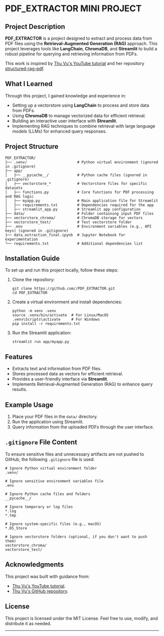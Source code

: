 
# PDF_EXTRACTOR MINI PROJECT

## Project Description
**PDF_EXTRACTOR** is a project designed to extract and process data from PDF files using the **Retrieval-Augmented Generation (RAG)** approach. This project leverages tools like **LangChain**, **ChromaDB**, and **Streamlit** to build a robust pipeline for querying and retrieving information from PDFs.

This work is inspired by [Thu Vu's YouTube tutorial](https://www.youtube.com/watch?v=EFUE4DHiAPM&ab_channel=ThuVu) and her repository [structured-rag-pdf](https://github.com/thu-vu92/structured-rag-pdf).

## What I Learned
Through this project, I gained knowledge and experience in:
- Setting up a vectorstore using **LangChain** to process and store data from PDFs.
- Using **ChromaDB** to manage vectorized data for efficient retrieval.
- Building an interactive user interface with **Streamlit**.
- Implementing RAG techniques to combine retrieval with large language models (LLMs) for enhanced query responses.

## Project Structure
```
PDF_EXTRACTOR/
├── .venv/                       # Python virtual environment (ignored in .gitignore)
├── app/
│   ├── __pycache__/             # Python cache files (ignored in .gitignore)
│   ├── vectorstore_*            # Vectorstore files for specific datasets
│   ├── functions.py             # Core functions for PDF processing and RAG logic
│   ├── myapp.py                 # Main application file for Streamlit
│   ├── requirements.txt         # Dependencies required for the app
│   ├── streamlit_app.py         # Streamlit app configuration
├── data/                        # Folder containing input PDF files
├── vectorstore_chroma/          # ChromaDB storage for vectors
├── vectorstore_test/            # Test vectorstore folder
├── .env                         # Environment variables (e.g., API keys) (ignored in .gitignore)
├── data_extraction_final.ipynb  # Jupyter Notebook for experimentation
└── requirements.txt             # Additional dependencies list
```

## Installation Guide
To set up and run this project locally, follow these steps:

1. Clone the repository:
   ```
   git clone https://github.com//PDF_EXTRACTOR.git
   cd PDF_EXTRACTOR
   ```

2. Create a virtual environment and install dependencies:
   ```
   python -m venv .venv
   source .venv/bin/activate  # For Linux/MacOS
   .venv\Scripts\activate     # For Windows
   pip install -r requirements.txt
   ```

3. Run the Streamlit application:
   ```
   streamlit run app/myapp.py
   ```

## Features
- Extracts text and information from PDF files.
- Stores processed data as vectors for efficient retrieval.
- Provides a user-friendly interface via **Streamlit**.
- Implements Retrieval-Augmented Generation (RAG) to enhance query results.

## Example Usage
1. Place your PDF files in the `data/` directory.
2. Run the application using Streamlit.
3. Query information from the uploaded PDFs through the user interface.

## `.gitignore` File Content
To ensure sensitive files and unnecessary artifacts are not pushed to GitHub, the following `.gitignore` file is used:
```
# Ignore Python virtual environment folder
.venv/

# Ignore sensitive environment variables file
.env

# Ignore Python cache files and folders
__pycache__/

# Ignore temporary or log files
*.log
*.tmp

# Ignore system-specific files (e.g., macOS)
*.DS_Store

# Ignore vectorstore folders (optional, if you don't want to push them)
vectorstore_chroma/
vectorstore_test/
```

## Acknowledgments
This project was built with guidance from:
- [Thu Vu's YouTube tutorial](https://www.youtube.com/watch?v=EFUE4DHiAPM&ab_channel=ThuVu).
- [Thu Vu's GitHub repository](https://github.com/thu-vu92/structured-rag-pdf).

## License
This project is licensed under the MIT License. Feel free to use, modify, and distribute it as needed.

---
